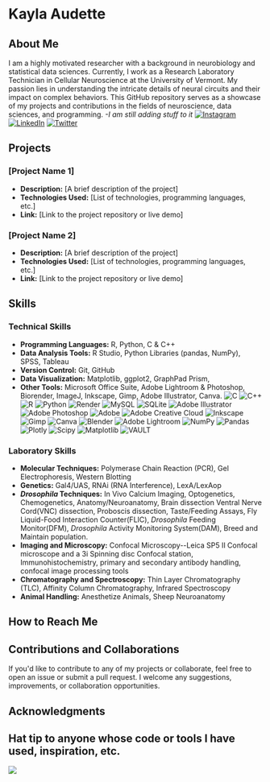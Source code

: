 # Kayla Audette

## About Me

I am a highly motivated researcher with a background in neurobiology and statistical data sciences. Currently, I work as a Research Laboratory Technician in Cellular Neuroscience at the University of Vermont. My passion lies in understanding the intricate details of neural circuits and their impact on complex behaviors. This GitHub repository serves as a showcase of my projects and contributions in the fields of neuroscience, data sciences, and programming. *-I am still adding stuff to it* 
[![Instagram](https://img.shields.io/badge/Instagram-%23E4405F.svg?logo=Instagram&logoColor=white)](https://instagram.com/kaylaa_46) [![LinkedIn](https://img.shields.io/badge/LinkedIn-%230077B5.svg?logo=linkedin&logoColor=white)](https://linkedin.com/in/https://www.linkedin.com/in/kayla-audette-a8494b149?utm_source=share&utm_campaign=share_via&utm_content=profile&utm_medium=ios_app) [![Twitter](https://img.shields.io/badge/Twitter-%231DA1F2.svg?logo=Twitter&logoColor=white)](https://twitter.com/kaylaaudette) 

## Projects

### [Project Name 1]

- **Description:** [A brief description of the project]
- **Technologies Used:** [List of technologies, programming languages, etc.]
- **Link:** [Link to the project repository or live demo]

### [Project Name 2]

- **Description:** [A brief description of the project]
- **Technologies Used:** [List of technologies, programming languages, etc.]
- **Link:** [Link to the project repository or live demo]

## Skills
  
### Technical Skills

- **Programming Languages:** R, Python, C & C++
- **Data Analysis Tools:** R Studio, Python Libraries (pandas, NumPy), SPSS, Tableau
- **Version Control:** Git, GitHub
- **Data Visualization:** Matplotlib, ggplot2, GraphPad Prism, 
- **Other Tools:** Microsoft Office Suite, Adobe Lightroom & Photoshop, Biorender, ImageJ, Inkscape, Gimp, Adobe Illustrator, Canva.
![C](https://img.shields.io/badge/c-%2300599C.svg?style=for-the-badge&logo=c&logoColor=white) ![C++](https://img.shields.io/badge/c++-%2300599C.svg?style=for-the-badge&logo=c%2B%2B&logoColor=white) ![R](https://img.shields.io/badge/r-%23276DC3.svg?style=for-the-badge&logo=r&logoColor=white) ![Python](https://img.shields.io/badge/python-3670A0?style=for-the-badge&logo=python&logoColor=ffdd54) ![Render](https://img.shields.io/badge/Render-%46E3B7.svg?style=for-the-badge&logo=render&logoColor=white) ![MySQL](https://img.shields.io/badge/mysql-%2300000f.svg?style=for-the-badge&logo=mysql&logoColor=white) ![SQLite](https://img.shields.io/badge/sqlite-%2307405e.svg?style=for-the-badge&logo=sqlite&logoColor=white) ![Adobe Illustrator](https://img.shields.io/badge/adobe%20illustrator-%23FF9A00.svg?style=for-the-badge&logo=adobe%20illustrator&logoColor=white) ![Adobe Photoshop](https://img.shields.io/badge/adobe%20photoshop-%2331A8FF.svg?style=for-the-badge&logo=adobe%20photoshop&logoColor=white) ![Adobe](https://img.shields.io/badge/adobe-%23FF0000.svg?style=for-the-badge&logo=adobe&logoColor=white) ![Adobe Creative Cloud](https://img.shields.io/badge/Adobe%20Creative%20Cloud-DA1F26.svg?style=for-the-badge&logo=Adobe%20Creative%20Cloud&logoColor=white) ![Inkscape](https://img.shields.io/badge/Inkscape-e0e0e0?style=for-the-badge&logo=inkscape&logoColor=080A13) ![Gimp](https://img.shields.io/badge/Gimp-657D8B?style=for-the-badge&logo=gimp&logoColor=FFFFFF) ![Canva](https://img.shields.io/badge/Canva-%2300C4CC.svg?style=for-the-badge&logo=Canva&logoColor=white) ![Blender](https://img.shields.io/badge/blender-%23F5792A.svg?style=for-the-badge&logo=blender&logoColor=white) ![Adobe Lightroom](https://img.shields.io/badge/Adobe%20Lightroom-31A8FF.svg?style=for-the-badge&logo=Adobe%20Lightroom&logoColor=white) ![NumPy](https://img.shields.io/badge/numpy-%23013243.svg?style=for-the-badge&logo=numpy&logoColor=white) ![Pandas](https://img.shields.io/badge/pandas-%23150458.svg?style=for-the-badge&logo=pandas&logoColor=white) ![Plotly](https://img.shields.io/badge/Plotly-%233F4F75.svg?style=for-the-badge&logo=plotly&logoColor=white) ![Scipy](https://img.shields.io/badge/SciPy-%230C55A5.svg?style=for-the-badge&logo=scipy&logoColor=%white) ![Matplotlib](https://img.shields.io/badge/Matplotlib-%23ffffff.svg?style=for-the-badge&logo=Matplotlib&logoColor=black) ![VAULT](https://img.shields.io/badge/vault-FFEC6E.svg?style=for-the-badge&logo=vault&logoColor=white&color=%23FFEC6E)

### Laboratory Skills

- **Molecular Techniques:** Polymerase Chain Reaction (PCR), Gel Electrophoresis, Western Blotting
- **Genetics:** Gal4/UAS, RNAi (RNA Interference), LexA/LexAop
- ***Drosophila* Techniques:** In Vivo Calcium Imaging, Optogenetics, Chemogenetics, Anatomy/Neuroanatomy, Brain dissection Ventral Nerve Cord(VNC) dissection, Proboscis dissection, Taste/Feeding Assays, Fly Liquid-Food Interaction Counter(FLIC), *Drosophila* Feeding Monitor(DFM), *Drosophila* Activity Monitoring System(DAM), Breed and Maintain population. 
- **Imaging and Microscopy:** Confocal Microscopy--Leica SP5 II Confocal microscope and a 3i Spinning disc Confocal station, Immunohistochemistry, primary and secondary antibody handling, confocal image processing tools 
- **Chromatography and Spectroscopy:** Thin Layer Chromatography (TLC), Affinity Column Chromatography, Infrared Spectroscopy
- **Animal Handling:** Anesthetize Animals, Sheep Neuroanatomy

## How to Reach Me



## Contributions and Collaborations

If you'd like to contribute to any of my projects or collaborate, feel free to open an issue or submit a pull request. I welcome any suggestions, improvements, or collaboration opportunities.

## Acknowledgments

Hat tip to anyone whose code or tools I have used, inspiration, etc.
---
[![](https://visitcount.itsvg.in/api?id=kaylaaudette&icon=0&color=7)](https://visitcount.itsvg.in)
